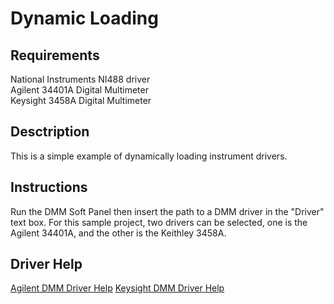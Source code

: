 # Dynamic Loading

## Requirements
National Instruments NI488 driver <br />
Agilent 34401A Digital Multimeter <br />
Keysight 3458A Digital Multimeter <br />

## Desctription
  This is a simple example of dynamically loading instrument drivers.

## Instructions
  Run the DMM Soft Panel then insert the path to a DMM driver in the "Driver" text box.
  For this sample project, two drivers can be selected, one is the Agilent 34401A, and the other is the Keithley 3458A.

## Driver Help
[Agilent DMM Driver Help](AgilentDMM/AgilentDriverHelp.html)
[Keysight DMM Driver Help](KeysightDMM/KeysightDriverHelp.html)
